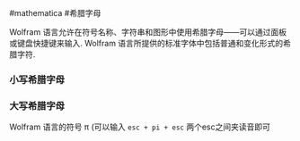 #mathematica  #希腊字母


Wolfram 语言允许在符号名称、字符串和图形中使用希腊字母——可以通过面板或键盘快捷键来输入. Wolfram 语言所提供的标准字体中包括普通和变化形式的希腊字符.

### 小写希腊字母

### 大写希腊字母

Wolfram 语言的符号 π (可以输入 `esc + pi + esc`
两个esc之间夹读音即可
